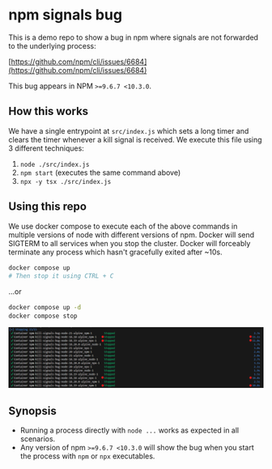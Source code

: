# npm signals bug

This is a demo repo to show a bug in npm where signals are not forwarded to the underlying process: 

[https://github.com/npm/cli/issues/6684](https://github.com/npm/cli/issues/6684)

This bug appears in NPM `>=9.6.7 <10.3.0`.

## How this works

We have a single entrypoint at `src/index.js` which sets a long timer and clears the timer whenever a kill signal is received. We execute this file using 3 different techniques:

1. `node ./src/index.js`
2. `npm start` (executes the same command above)
3. `npx -y tsx ./src/index.js`

## Using this repo

We use docker compose to execute each of the above commands in multiple versions of node with different versions of npm. Docker will send SIGTERM to all services when you stop the cluster. Docker will forceably terminate any process which hasn't gracefully exited after ~10s.

```bash
docker compose up 
# Then stop it using CTRL + C
```
...or

```bash
docker compose up -d
docker compose stop
```

![Screenshot showing the issue](./screenshot.png)

## Synopsis

- Running a process directly with `node ...` works as expected in all scenarios.
- Any version of npm `>=9.6.7 <10.3.0` will show the bug when you start the process with `npm` or `npx` executables.
